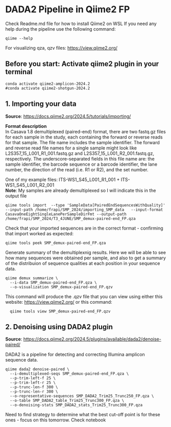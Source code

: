 # DADA2 Pipeline in Qiime2 FP 

Check Readme.md file for how to install Qiime2 on WSL 
If you need any help during the pipeline use the following command: 

    qiime --help

For visualizing qza, qzv files: https://view.qiime2.org/

## Before you start: Activate qiime2 plugin in your terminal

    conda activate qiime2-amplicon-2024.2
    #conda activate qiime2-shotgun-2024.2

## 1. Importing your data
**Source**: https://docs.qiime2.org/2024.5/tutorials/importing/

**Format description** <br>
In Casava 1.8 demultiplexed (paired-end) format, there are two fastq.gz files for each sample in the study, each containing the forward or reverse reads for that sample. The file name includes the sample identifier. The forward and reverse read file names for a single sample might look like L2S357_15_L001_R1_001.fastq.gz and L2S357_15_L001_R2_001.fastq.gz, respectively. The underscore-separated fields in this file name are:
the sample identifier, the barcode sequence or a barcode identifier, the lane number, the direction of the read (i.e. R1 or R2), and the set number. <br>

One of my example files: ITS-WS1_S45_L001_R1_001 + ITS-WS1_S45_L001_R2_001  <br>
**Note**: My samples are already demultiplexed so I will indicate this in the output file <br>

    qiime tools import  --type 'SampleData[PairedEndSequencesWithQuality]' --input-path /home/frapi/SMP_2024/importing_SMP_data   --input-format CasavaOneEightSingleLanePerSampleDirFmt --output-path /home/frapi/SMP_2024/T3_4JUNE/SMP_demux-paired-end_FP.qza

Check that your imported sequences are in the correct format - confirming that import worked as expected: 

    qiime tools peek SMP_demux-paired-end_FP.qza

Generate summary of the demultiplexnig results. Here we will be able to see how many sequences were obtained per sample, and also to get a summary of the distribuion of sequence qualities at each position in your sequence data. 

    qiime demux summarize \
      --i-data SMP_demux-paired-end_FP.qza \
      --o-visualization SMP_demux-paired-end_FP.qzv

This command will produce the .qzv file that you can view using either this website: https://view.qiime2.org/ or this command: 

      qiime tools view SMP_demux-paired-end_FP.qzv

## 2. Denoising using DADA2 plugin 

**Source**: https://docs.qiime2.org/2024.5/plugins/available/dada2/denoise-paired/ <br>

DADA2 is a pipeline for detecting and correcting Illumina amplicon sequence data. <br>

    qiime dada2 denoise-paired \
      --i-demultiplexed-seqs SMP_demux-paired-end_FP.qza \
      --p-trim-left-f 25 \
      --p-trim-left-r 25 \
      --p-trunc-len-f 300 \
      --p-trunc-len-r 300 \
      --o-representative-sequences SMP_DADA2_Trim25_Trunc250_FP.qza \
      --o-table SMP_DADA2_table_Trim25_Trunc300_FP.qza \
      --o-denoising-stats SMP_DADA2_stats_Trim25_Trunc300_FP.qza

Need to find strategy to determine what the best cut-off point is for these ones - focus on this tomorrow. Check notebook
